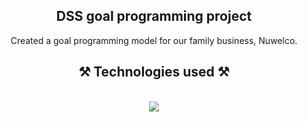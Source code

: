 <h2 align="center">DSS goal programming project</h2>
<div align="center">
Created a goal programming model for our family business, Nuwelco.
</div>
<h2 align="center">⚒️ Technologies used ⚒️</h2>
<br/>
<div align="center">
    <img src="https://skillicons.dev/icons?i=latex,python,vscode,pycharm" />   
</div>
